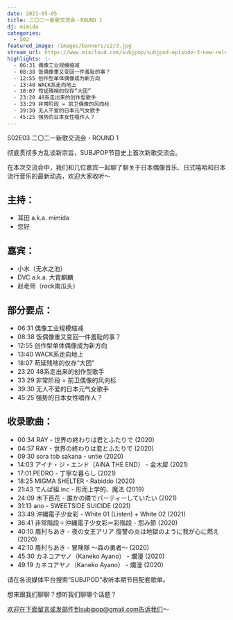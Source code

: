 ```yaml
---
date: 2021-05-05
title: 二〇二一新歌交流会・ROUND 1
dj: mimida
categories:
  - S02
featured_image: /images/banners/s2/3.jpg
stream_url: https://www.mixcloud.com/subjpop/subjpod-episode-3-new-releases-forum-2021-round-1
highlights: |-
  - 06:31 偶像工业规模缩减
  - 08:38 饭偶像重又变回一件羞耻的事？
  - 12:55 创作型单体偶像成为新方向
  - 13:40 WACK系走向地上
  - 18:07 苟延残喘的仅存“大团”
  - 23:20 48系走出来的创作型歌手
  - 33:29 非常阶段 = 前卫偶像的风向标
  - 39:30 无人不爱的日本元气女歌手
  - 45:25 强势的日本女性唱作人？
---
```


S02E03 二〇二一新歌交流会・ROUND 1

彻底贯彻多方乱谈新宗旨，SUBJPOP节目史上首次新歌交流会。

在本次交流会中，我们和几位嘉宾一起聊了聊关于日本偶像音乐、日式嘻哈和日本流行音乐的最新动态，欢迎大家收听～


## 主持：

- 耳田 a.k.a. mimida
- 您好

## 嘉宾：

- 小水（无水之池）
- DVC a.k.a. 大胃麒麟
- 赵老师（rock南瓜头）

## 部分要点：

- 06:31 偶像工业规模缩减
- 08:38 饭偶像重又变回一件羞耻的事？
- 12:55 创作型单体偶像成为新方向
- 13:40 WACK系走向地上
- 18:07 苟延残喘的仅存“大团”
- 23:20 48系走出来的创作型歌手
- 33:29 非常阶段 = 前卫偶像的风向标
- 39:30 无人不爱的日本元气女歌手
- 45:25 强势的日本女性唱作人？

## 收录歌曲：

- 00:34 RAY - 世界の終わりは君とふたりで (2020)
- 04:57 RAY - 世界の終わりは君とふたりで (2020)
- 09:30 sora tob sakana - untie (2020)
- 14:03 アイナ・ジ・エンド（AiNA THE END） - 金木犀 (2021)
- 17:01 PEDRO - 丁寧な暮らし (2021)
- 18:25 MIGMA SHELTER - Rabiddo (2020)
- 21:43 でんぱ組.inc - 形而上学的、魔法 (2019)
- 24:09 木下百花 - 誰かの隣でパーティーしていたい (2021)
- 31:13 ano - SWEETSIDE SUICIDE (2021)
- 33:49 沖縄電子少女彩 - White 01 (Listen) + White 02 (2021)
- 36:41 非常階段＋沖縄電子少女彩＝彩階段 - 怨み節 (2020)
- 40:10 眉村ちあき - 夜の女王アリア 復讐の炎は地獄のように我が心に燃え (2020)
- 42:10 眉村ちあき - 冒険隊 〜森の勇者〜 (2020)
- 45:30 カネコアヤノ（Kaneko Ayano） - 爛漫 (2020)
- 49:19 カネコアヤノ（Kaneko Ayano） - 爛漫 (2020)

请在各流媒体平台搜索“SUBJPOD”收听本期节目配套歌单。

想来跟我们聊聊？想听我们聊哪个话题？

欢迎在下面留言或发邮件到subjpop@gmail.com告诉我们〜
